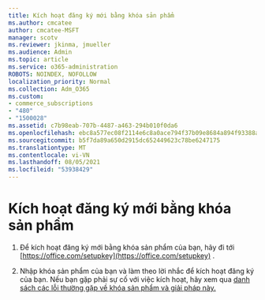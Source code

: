 ```yaml
---
title: Kích hoạt đăng ký mới bằng khóa sản phẩm
ms.author: cmcatee
author: cmcatee-MSFT
manager: scotv
ms.reviewer: jkinma, jmueller
ms.audience: Admin
ms.topic: article
ms.service: o365-administration
ROBOTS: NOINDEX, NOFOLLOW
localization_priority: Normal
ms.collection: Adm_O365
ms.custom:
- commerce_subscriptions
- "480"
- "1500028"
ms.assetid: c7b98eab-707b-4487-a463-294b010f0da6
ms.openlocfilehash: ebc8a577ec08f2114e6c8a0ace794f37b09e8684a894f93388a57656eda495e4
ms.sourcegitcommit: b5f7da89a650d2915dc652449623c78be6247175
ms.translationtype: MT
ms.contentlocale: vi-VN
ms.lasthandoff: 08/05/2021
ms.locfileid: "53938429"
---
```

# <a name="activate-a-new-subscription-with-a-product-key"></a>Kích hoạt đăng ký mới bằng khóa sản phẩm

1. Để kích hoạt đăng ký mới bằng khóa sản phẩm của bạn, hãy đi tới [https://office.com/setupkey](https://office.com/setupkey) .

2. Nhập khóa sản phẩm của bạn và làm theo lời nhắc để kích hoạt đăng ký của bạn. Nếu bạn gặp phải sự cố với việc kích hoạt, hãy xem qua [danh sách các lỗi thường gặp về khóa sản phẩm và giải pháp này.](https://docs.microsoft.com/microsoft-365/commerce/product-key-errors-and-solutions)